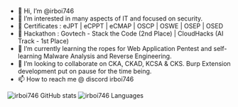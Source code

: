- 👋 Hi, I’m @irboi746
- 👀 I’m interested in many aspects of IT and focused on security. 
- 🥇 Certificates : eJPT | eCPPT | eCMAP | OSCP | OSWE | OSEP | OSED
- 🥇 Hackathon : Govtech - Stack the Code (2nd Place) | CloudHacks (AI Track - 1st Place)
- 🌱 I’m currently learning the ropes for Web Application Pentest and self-learning Malware Analysis and Reverse Engineering.
- 💞️ I’m looking to collaborate on CKA, CKAD, KCSA & CKS. Burp Extension development put on pause for the time being.
- 📫 How to reach me @ discord irboi746

![irboi746 GitHub stats](https://github-readme-stats.vercel.app/api?username=irboi746&count_private=true)
![irboi746 Languages](https://github-readme-stats.vercel.app/api/top-langs/?username=irboi746&layout=compact&theme=buefy&hide_border=true)
<!---
![irboi746 Languages](https://github-readme-stats.vercel.app/api/top-langs/?username=irboi746&layout=compact&theme=buefy&hide_border=true)
--->

<!---
irboi746/irboi746 is a ✨ special ✨ repository because its `README.md` (this file) appears on your GitHub profile.
You can click the Preview link to take a look at your changes.
--->
